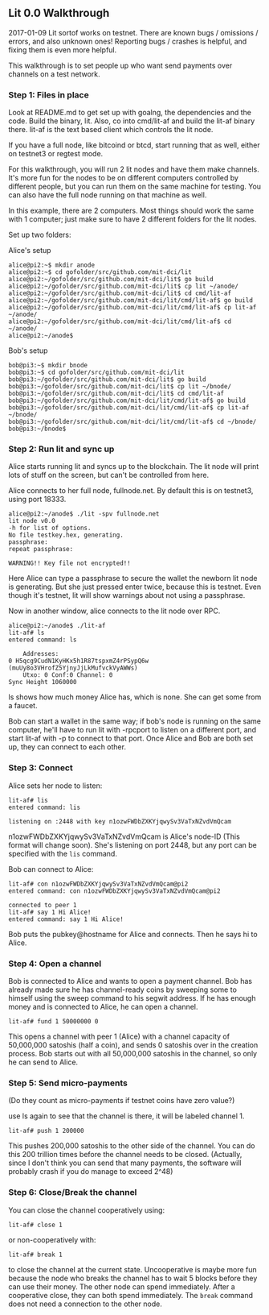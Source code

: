## Lit 0.0 Walkthrough

2017-01-09 Lit sortof works on testnet.  There are known bugs / omissions / errors, and also unknown ones!  Reporting bugs / crashes is helpful, and fixing them is even more helpful.

This walkthrough is to set people up who want send payments over channels on a test network.

### Step 1: Files in place

Look at README.md to get set up with goalng, the dependencies and the code.  Build the binary, lit.  Also, co into cmd/lit-af and build the lit-af binary there.  lit-af is the text based client which controls the lit node.

If you have a full node, like bitcoind or btcd, start running that as well, either on testnet3 or regtest mode.

For this walkthrough, you will run 2 lit nodes and have them make channels.  It's more fun for the nodes to be on different computers controlled by different people, but you can run them on the same machine for testing.  You can also have the full node running on that machine as well.

In this example, there are 2 computers.  Most things should work the same with 1 computer; just make sure to have 2 different folders for the lit nodes.

Set up two folders:

Alice's setup

```
alice@pi2:~$ mkdir anode
alice@pi2:~$ cd gofolder/src/github.com/mit-dci/lit
alice@pi2:~/gofolder/src/github.com/mit-dci/lit$ go build
alice@pi2:~/gofolder/src/github.com/mit-dci/lit$ cp lit ~/anode/
alice@pi2:~/gofolder/src/github.com/mit-dci/lit$ cd cmd/lit-af
alice@pi2:~/gofolder/src/github.com/mit-dci/lit/cmd/lit-af$ go build
alice@pi2:~/gofolder/src/github.com/mit-dci/lit/cmd/lit-af$ cp lit-af ~/anode/
alice@pi2:~/gofolder/src/github.com/mit-dci/lit/cmd/lit-af$ cd ~/anode/
alice@pi2:~/anode$ 
```

Bob's setup
```
bob@pi3:~$ mkdir bnode
bob@pi3:~$ cd gofolder/src/github.com/mit-dci/lit
bob@pi3:~/gofolder/src/github.com/mit-dci/lit$ go build
bob@pi3:~/gofolder/src/github.com/mit-dci/lit$ cp lit ~/bnode/
bob@pi3:~/gofolder/src/github.com/mit-dci/lit$ cd cmd/lit-af
bob@pi3:~/gofolder/src/github.com/mit-dci/lit/cmd/lit-af$ go build
bob@pi3:~/gofolder/src/github.com/mit-dci/lit/cmd/lit-af$ cp lit-af ~/bnode/
bob@pi3:~/gofolder/src/github.com/mit-dci/lit/cmd/lit-af$ cd ~/bnode/
bob@pi3:~/bnode$ 
```

### Step 2: Run lit and sync up

Alice starts running lit and syncs up to the blockchain.  The lit node will print lots of stuff on the screen, but can't be controlled from here.

Alice connects to her full node, fullnode.net.  By default this is on testnet3, using port 18333.

```
alice@pi2:~/anode$ ./lit -spv fullnode.net
lit node v0.0
-h for list of options.
No file testkey.hex, generating.
passphrase: 
repeat passphrase: 

WARNING!! Key file not encrypted!!
```

Here Alice can type a passphrase to secure the wallet the newborn lit node is generating.  But she just pressed enter twice, because this is testnet.  Even though it's testnet, lit will show warnings about not using a passphrase.

Now in another window, alice connects to the lit node over RPC.

```
alice@pi2:~/anode$ ./lit-af 
lit-af# ls
entered command: ls

	Addresses:
0 H5qcg9CudN1KyHKx5h1R87tspxmZ4rPSypQ6w (muUy8o3VHrofZ5YjnyJjLkMufvckVyAWWs)
	Utxo: 0 Conf:0 Channel: 0
Sync Height 1060000

```

ls shows how much money Alice has, which is none.  She can get some from a faucet.

Bob can start a wallet in the same way; if bob's node is running on the same computer, he'll have to run lit with -rpcport to listen on a different port, and start lit-af with -p to connect to that port.  Once Alice and Bob are both set up, they can connect to each other.

### Step 3: Connect

Alice sets her node to listen:

```
lit-af# lis
entered command: lis

listening on :2448 with key n1ozwFWDbZXKYjqwySv3VaTxNZvdVmQcam
```

n1ozwFWDbZXKYjqwySv3VaTxNZvdVmQcam is Alice's node-ID (This format will change soon).  She's listening on port 2448, but any port can be specified with the `lis` command.

Bob can connect to Alice:

```
lit-af# con n1ozwFWDbZXKYjqwySv3VaTxNZvdVmQcam@pi2
entered command: con n1ozwFWDbZXKYjqwySv3VaTxNZvdVmQcam@pi2

connected to peer 1
lit-af# say 1 Hi Alice!
entered command: say 1 Hi Alice!
```

Bob puts the pubkey@hostname for Alice and connects.  Then he says hi to Alice.

### Step 4: Open a channel

Bob is connected to Alice and wants to open a payment channel.  Bob has already made sure he has channel-ready coins by sweeping some to himself using the sweep command to his segwit address.  If he has enough money and is connected to Alice, he can open a channel.

```
lit-af# fund 1 50000000 0
```

This opens a channel with peer 1 (Alice) with a channel capacity of 50,000,000 satoshis (half a coin), and sends 0 satoshis over in the creation process.  Bob starts out with all 50,000,000 satoshis in the channel, so only he can send to Alice.

### Step 5: Send micro-payments

(Do they count as micro-payments if testnet coins have zero value?)

use ls again to see that the channel is there, it will be labeled channel 1.

```
lit-af# push 1 200000 
```

This pushes 200,000 satoshis to the other side of the channel.  You can do this 200 trillion times before the channel needs to be closed.  (Actually, since I don't think you can send that many payments, the software will probably crash if you do manage to exceed 2^48)

### Step 6: Close/Break the channel

You can close the channel cooperatively using:

```
lit-af# close 1
```
or non-cooperatively with:

```
lit-af# break 1
```

to close the channel at the current state. Uncooperative is maybe more fun because the node who breaks the channel has to wait 5 blocks before they can use their money.  The other node can spend immediately.  After a cooperative close, they can both spend immediately.  The `break` command does not need a connection to the other node.
